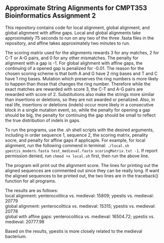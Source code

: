 ## Approximate String Alignments for CMPT353 Bioinformatics Assignment 2

This repository contains code for local alignment, global alignment, and global alignment with affine gaps. Local and global alignments take approximately 75 seconds to run on any two of the three .fasta files in the repository, and affine takes approximately two minutes to run. 

The scoring matrix used for the alignments rewards 3 for any matches, 2 for C-T or A-G pairs, and 0 for any other mismatches. The penalty for alignment with a gap is -1. For global alighment with affine gaps, the continuing of a opened gap is penalized for -0.01. The reason for the chosen scoring scheme is that both A and G have 2 ring bases and T and C have 1 ring bases. Mutation which preserves the ring numbers is more likely to happen than those that changes the ring number. Therefore while the exact matches are rewarded with score 3, the C-T and A-G pairs are rewarded with score of 2. Substitutions also make the strings more similar than insertions or deletions, so they are not awarded or penalized. Also, in real life, insertions or deletions (indels) occur more likely in a consecutive block in a single mutation event, so, while the penalty for opening a gap should be big, the penalty for continuing the gap should be small to reflect the true distribution of indels in gaps. 

To run the programs, use the .sh shell scripts with the desired arguments, including in order sequence 1, sequence 2, the scoring matrix, penality socre, and penalty for affine gaps if applicaple. For example, for local alignment, run the following commend in terminal: `./local.sh ypestis_modern.fasta test_medieval.fasta scoringMatrix.txt -1`. If report permission denied, run `chmod +x local.sh` first, then run the above line. 

The program will print out the alignment score. The lines for printing out the aligned sequences are commented out since they can be really long. If want the aligned sequences to be printed out, the two lines are in the traceback() function for all programs. 

The results are as follows:  
local alignment: yenterocolitica vs. medieval: 15809; ypestis vs. medieval: 20779  
global alignment: yenterocolitica vs. medieval: 15315; ypestis vs. medieval: 20778  
global with affine gaps: yenterocolitica vs. medieval: 16504.72; ypestis vs. medieval: 20777.98

Based on the results, ypestis is more closely related to the medieval bacterium. 

